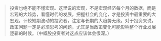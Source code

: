 > 投资也绝不能不懂宏观。这里说的宏观，不是宏观经济每个月的数据，而是宏观的大趋势，看懂时代的发展，把握社会的变化，才是投资中最重要的大宏观。计较短期波动的投资者，注定与长期的大趋势无缘。对于投资来说，政策问题一定是必须思考的问题，尤其是当政策变化可能影响整个行业发展逻辑的时候。（中概股投资者对这点应该体会很深。）
